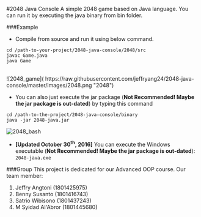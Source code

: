 #2048 Java Console
A simple 2048 game based on Java language. You can run it by executing the java binary from bin folder.

###Example 
* Compile from source and run it using below command. <br />
```
cd /path-to-your-project/2048-java-console/2048/src
javac Game.java
java Game
``` 
<br />
![2048_game]( https://raw.githubusercontent.com/jeffryang24/2048-java-console/master/images/2048.png "2048")

* You can also just execute the jar package (__Not Recommended! Maybe the jar package is out-dated__) by typing this command <br />
```
cd /path-to-the-project/2048-java-console/binary
java -jar 2048-java.jar
```
![2048_bash]( https://github.com/jeffryang24/2048-java-console/raw/master/images/2048-2.png "2048-bash") 

* **[Updated October 30<sup>th</sup>, 2016]** You can execute the Windows executable (__Not Recommended! Maybe the jar package is out-dated__): `2048-java.exe`

###Group
This project is dedicated for our Advanced OOP course. Our team member: <br />
 1. Jeffry Angtoni (1801425975)
 2. Benny Susanto (1801416743)
 3. Satrio Wibisono (1801437243)
 4. M Syidad Al'Abror (1801445680)